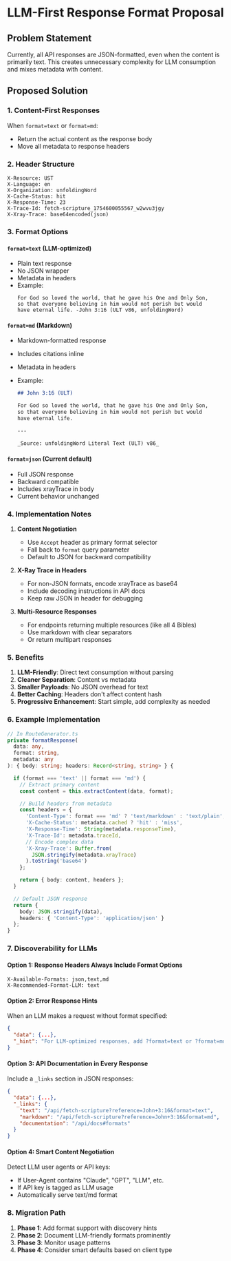 # LLM-First Response Format Proposal

## Problem Statement

Currently, all API responses are JSON-formatted, even when the content is primarily text. This creates unnecessary complexity for LLM consumption and mixes metadata with content.

## Proposed Solution

### 1. Content-First Responses

When `format=text` or `format=md`:

- Return the actual content as the response body
- Move all metadata to response headers

### 2. Header Structure

```
X-Resource: UST
X-Language: en
X-Organization: unfoldingWord
X-Cache-Status: hit
X-Response-Time: 23
X-Trace-Id: fetch-scripture_1754600055567_w2wvu3jgy
X-Xray-Trace: base64encoded(json)
```

### 3. Format Options

#### `format=text` (LLM-optimized)

- Plain text response
- No JSON wrapper
- Metadata in headers
- Example:
  ```
  For God so loved the world, that he gave his One and Only Son,
  so that everyone believing in him would not perish but would
  have eternal life. -John 3:16 (ULT v86, unfoldingWord)
  ```

#### `format=md` (Markdown)

- Markdown-formatted response
- Includes citations inline
- Metadata in headers
- Example:

  ```markdown
  ## John 3:16 (ULT)

  For God so loved the world, that he gave his One and Only Son,
  so that everyone believing in him would not perish but would
  have eternal life.

  ---

  _Source: unfoldingWord Literal Text (ULT) v86_
  ```

#### `format=json` (Current default)

- Full JSON response
- Backward compatible
- Includes xrayTrace in body
- Current behavior unchanged

### 4. Implementation Notes

1. **Content Negotiation**
   - Use `Accept` header as primary format selector
   - Fall back to `format` query parameter
   - Default to JSON for backward compatibility

2. **X-Ray Trace in Headers**
   - For non-JSON formats, encode xrayTrace as base64
   - Include decoding instructions in API docs
   - Keep raw JSON in header for debugging

3. **Multi-Resource Responses**
   - For endpoints returning multiple resources (like all 4 Bibles)
   - Use markdown with clear separators
   - Or return multipart responses

### 5. Benefits

1. **LLM-Friendly**: Direct text consumption without parsing
2. **Cleaner Separation**: Content vs metadata
3. **Smaller Payloads**: No JSON overhead for text
4. **Better Caching**: Headers don't affect content hash
5. **Progressive Enhancement**: Start simple, add complexity as needed

### 6. Example Implementation

```typescript
// In RouteGenerator.ts
private formatResponse(
  data: any,
  format: string,
  metadata: any
): { body: string; headers: Record<string, string> } {

  if (format === 'text' || format === 'md') {
    // Extract primary content
    const content = this.extractContent(data, format);

    // Build headers from metadata
    const headers = {
      'Content-Type': format === 'md' ? 'text/markdown' : 'text/plain',
      'X-Cache-Status': metadata.cached ? 'hit' : 'miss',
      'X-Response-Time': String(metadata.responseTime),
      'X-Trace-Id': metadata.traceId,
      // Encode complex data
      'X-Xray-Trace': Buffer.from(
        JSON.stringify(metadata.xrayTrace)
      ).toString('base64')
    };

    return { body: content, headers };
  }

  // Default JSON response
  return {
    body: JSON.stringify(data),
    headers: { 'Content-Type': 'application/json' }
  };
}
```

### 7. Discoverability for LLMs

#### Option 1: Response Headers Always Include Format Options

```
X-Available-Formats: json,text,md
X-Recommended-Format-LLM: text
```

#### Option 2: Error Response Hints

When an LLM makes a request without format specified:

```json
{
  "data": {...},
  "_hint": "For LLM-optimized responses, add ?format=text or ?format=md to your request"
}
```

#### Option 3: API Documentation in Every Response

Include a `_links` section in JSON responses:

```json
{
  "data": {...},
  "_links": {
    "text": "/api/fetch-scripture?reference=John+3:16&format=text",
    "markdown": "/api/fetch-scripture?reference=John+3:16&format=md",
    "documentation": "/api/docs#formats"
  }
}
```

#### Option 4: Smart Content Negotiation

Detect LLM user agents or API keys:

- If User-Agent contains "Claude", "GPT", "LLM", etc.
- If API key is tagged as LLM usage
- Automatically serve text/md format

### 8. Migration Path

1. **Phase 1**: Add format support with discovery hints
2. **Phase 2**: Document LLM-friendly formats prominently
3. **Phase 3**: Monitor usage patterns
4. **Phase 4**: Consider smart defaults based on client type
